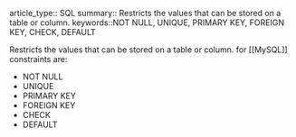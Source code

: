 article_type:: SQL
summary:: Restricts the values that can be stored on a table or column. 
keywords::NOT NULL, UNIQUE, PRIMARY KEY, FOREIGN KEY, CHECK, DEFAULT

Restricts the values that can be stored on a table or column. 
for [[MySQL]] constraints are:
* NOT NULL
* UNIQUE
* PRIMARY KEY
* FOREIGN KEY
* CHECK
* DEFAULT